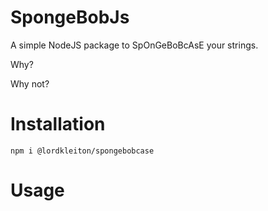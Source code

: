 # SpongeBobJs

A simple NodeJS package to SpOnGeBoBcAsE your strings. 

Why? 

Why not?

# Installation

`npm i @lordkleiton/spongebobcase`

# Usage

